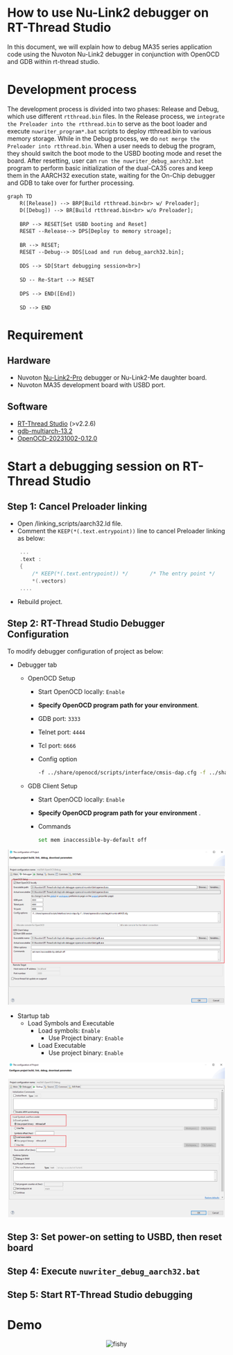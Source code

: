 # **How to use Nu-Link2 debugger on RT-Thread Studio**

In this document, we will explain how to debug MA35 series application code using the Nuvoton Nu-Link2 debugger in conjunction with OpenOCD and GDB within rt-thread studio.

# **Development process**

The development process is divided into two phases: Release and Debug, which use different ``rtthread.bin`` files. In the Release process, we ``integrate the Preloader into the rtthread.bin`` to serve as the boot loader and execute ``nuwriter_program*.bat`` scripts to deploy rtthread.bin to various memory storage. While in the Debug process, we do ``not merge the Preloader into rtthread.bin``. When a user needs to debug the program, they should switch the boot mode to the USBD booting mode and reset the board. After resetting, user can ``run the nuwriter_debug_aarch32.bat`` program to perform basic initialization of the dual-CA35 cores and keep them in the AARCH32 execution state, waiting for the On-Chip debugger and GDB to take over for further processing.

```mermaid
graph TD
    R([Release]) --> BRP[Build rtthread.bin<br> w/ Preloader];
    D([Debug]) --> BR[Build rtthread.bin<br> w/o Preloader];

    BRP --> RESET[Set USBD booting and Reset]
    RESET --Release--> DPS[Deploy to memory stroage];

    BR --> RESET;
    RESET --Debug--> DDS[Load and run debug_aarch32.bin];

    DDS --> SD[Start debugging session<br>]

    SD -- Re-Start --> RESET

    DPS --> END([End])

    SD --> END
```

# **Requirement**

## Hardware

- Nuvoton [Nu-Link2-Pro](https://www.nuvoton.com/tool-and-software/debugger-and-programmer/1-to-1-debugger-and-programmer/nu-link2-pro/) debugger or Nu-Link2-Me daughter board.
- Nuvoton MA35 development board with USBD port.

## Software

- [RT-Thread Studio](https://www.rt-thread.org/studio.html) (>v2.2.6)
- [gdb-multiarch-13.2](https://static.grumpycoder.net/pixel/gdb-multiarch-windows/gdb-multiarch-13.2.zip)
- [OpenOCD-20231002-0.12.0](https://sysprogs.com/getfile/2124/openocd-20231002.7z)

# **Start a debugging session on RT-Thread Studio**

## Step 1: Cancel Preloader linking

- Open <project>/linking_scripts/aarch32.ld file.
- Comment the ``KEEP(*(.text.entrypoint))`` line to cancel Preloader linking as below:

```c
    ...
    .text :
    {
        /* KEEP(*(.text.entrypoint)) */       /* The entry point */
        *(.vectors)
    ....
```

- Rebuild project.

## Step 2:  RT-Thread Studio Debugger Configuration

To modify debugger configuration of project as below:

- Debugger tab
  - OpenOCD Setup
    - Start OpenOCD locally: ``Enable``
    - **Specify OpenOCD program path for your environment**.
    - GDB port: ``3333``
    - Telnet port: ``4444``
    - Tcl port: ``6666``
    - Config option

        ```bash
        -f ../share/openocd/scripts/interface/cmsis-dap.cfg -f ../share/openocd/scripts/target/numicroMA35.cfg
        ```

  - GDB Client Setup
    - Start OpenOCD locally: ``Enable``
    - **Specify OpenOCD program path for your environment** .
    - Commands

        ```bash
        set mem inaccessible-by-default off
        ```

<p align="center">
<img src="./figures/rtt_debugger.png" alt="fishy" class="bg-primary" width="500px">
</p>

- Startup tab
  - Load Symbols and Executable
    - Load symbols: ``Enable``
      - Use Project binary: ``Enable``
    - Load Executable
      - Use project binary: ``Enable``

<p align="center">
<img src="./figures/rtt_debugger_start.png" alt="fishy" class="bg-primary" width="500px">
</p>

## Step 3: Set power-on setting to USBD, then reset board

## Step 4: Execute ``nuwriter_debug_aarch32.bat``

## Step 5: Start RT-Thread Studio debugging

# **Demo**

<p align="center">
<img src="./figures/rtt_ma35_debugging.gif" alt="fishy" class="bg-primary">
</p>
